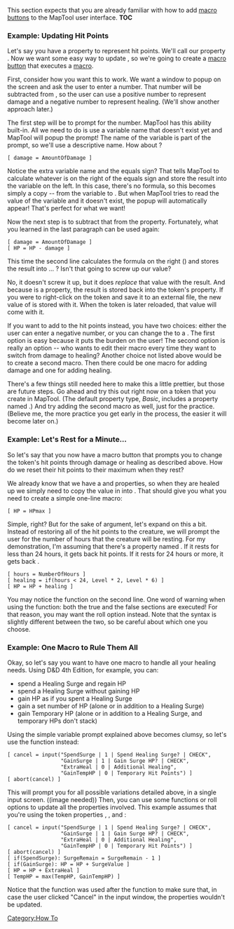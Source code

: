 This section expects that you are already familiar with how to add
[macro buttons](Introduction_to_Macro_Writing "wikilink") to the MapTool
user interface. __TOC__

### Example: Updating Hit Points

Let's say you have a property to represent hit points. We'll call our
property . Now we want some easy way to update , so we're going to
create a [macro button](Macro_Button "wikilink") that executes a
[macro](Introduction_to_Macro_Writing "wikilink").

First, consider how you want this to work. We want a window to popup on
the screen and ask the user to enter a number. That number will be
subtracted from , so the user can use a positive number to represent
damage and a negative number to represent healing. (We'll show another
approach later.)

The first step will be to prompt for the number. MapTool has this
ability built-in. All we need to do is use a variable name that doesn't
exist yet and MapTool will popup the prompt\! The name of the variable
is part of the prompt, so we'll use a descriptive name. How about ?

``` mtmacro numberLines
[ damage = AmountOfDamage ]
```

Notice the extra variable name and the equals sign? That tells MapTool
to calculate whatever is on the right of the equals sign and store the
result into the variable on the left. In this case, there's no formula,
so this becomes simply a copy -- from the variable  to . But when
MapTool tries to read the value of the variable and it doesn't exist,
the popup will automatically appear\! That's perfect for what we want\!

Now the next step is to subtract that from the  property. Fortunately,
what you learned in the last paragraph can be used again:

``` mtmacro numberLines
[ damage = AmountOfDamage ]
[ HP = HP - damage ]
```

This time the second line calculates the formula on the right () and
stores the result into ... ? Isn't that going to screw up our  value?

No, it doesn't screw it up, but it does *replace* that value with the
result. And because  is a property, the result is stored back into the
token's property. If you were to right-click on the token and save it to
an external file, the new value of  is stored with it. When the token is
later reloaded, that value will come with it.

If you want to add to the hit points instead, you have two choices:
either the user can enter a negative number, or you can change the  to a
. The first option is easy because it puts the burden on the user\! The
second option is really an option -- who wants to edit their macro every
time they want to switch from damage to healing? Another choice not
listed above would be to create a second macro. Then there could be one
macro for adding damage and one for adding healing.

There's a few things still needed here to make this a little prettier,
but those are future steps. Go ahead and try this out right now on a
token that you create in MapTool. (The default property type, *Basic*,
includes a property named .) And try adding the second macro as well,
just for the practice. (Believe me, the more practice you get early in
the process, the easier it will become later on.)

### Example: Let's Rest for a Minute...

So let's say that you now have a macro button that prompts you to change
the token's hit points through damage or healing as described above. How
do we reset their hit points to their maximum when they rest?

We already know that we have a  and  properties, so when they are healed
up we simply need to copy the value in  into . That should give you what
you need to create a simple one-line macro:

``` mtmacro numberLines
[ HP = HPmax ]
```

Simple, right? But for the sake of argument, let's expand on this a bit.
Instead of restoring all of the hit points to the creature, we will
prompt the user for the number of hours that the creature will be
resting. For my demonstration, I'm assuming that there's a property
named . If it rests for less than 24 hours, it gets back  hit points. If
it rests for 24 hours or more, it gets back .

``` mtmacro numberLines
[ hours = NumberOfHours ]
[ healing = if(hours < 24, Level * 2, Level * 6) ]
[ HP = HP + healing ]
```

You may notice the  function on the second line. One word of warning
when using the  function: both the true and the false sections are
executed\! For that reason, you may want the  roll option instead. Note
that the syntax is slightly different between the two, so be careful
about which one you choose.

### Example: One Macro to Rule Them All

Okay, so let's say you want to have one macro to handle all your healing
needs. Using D\&D 4th Edition, for example, you can:

  - spend a Healing Surge and regain HP
  - spend a Healing Surge without gaining HP
  - gain HP as if you spent a Healing Surge
  - gain a set number of HP (alone or in addition to a Healing Surge)
  - gain Temporary HP (alone or in addition to a Healing Surge, and
    temporary HPs don't stack)

Using the simple variable prompt explained above becomes clumsy, so
let's use the  function instead:

``` mtmacro numberLines
[ cancel = input("SpendSurge | 1 | Spend Healing Surge? | CHECK",
                 "GainSurge | 1 | Gain Surge HP? | CHECK",
                 "ExtraHeal | 0 | Additional Healing",
                 "GainTempHP | 0 | Temporary Hit Points") ]
[ abort(cancel) ]
```

This will prompt you for all possible variations detailed above, in a
single input screen. ((image needed)) Then, you can use some  functions
or  roll options to update all the properties involved. This example
assumes that you're using the token properties , ,  and :

``` mtmacro numberLines
[ cancel = input("SpendSurge | 1 | Spend Healing Surge? | CHECK",
                 "GainSurge | 1 | Gain Surge HP? | CHECK",
                 "ExtraHeal | 0 | Additional Healing",
                 "GainTempHP | 0 | Temporary Hit Points") ]
[ abort(cancel) ]
[ if(SpendSurge): SurgeRemain = SurgeRemain - 1 ]
[ if(GainSurge): HP = HP + SurgeValue ]
[ HP = HP + ExtraHeal ]
[ TempHP = max(TempHP, GainTempHP) ]
```

Notice that the  function was used after the  function to make sure
that, in case the user clicked "Cancel" in the input window, the
properties wouldn't be updated.

[Category:How To](Category:How_To "wikilink")